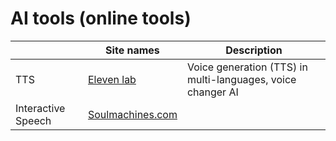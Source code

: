 # AI tools (online tools)

||Site names|Description|
|---|---|---|
|TTS|[Eleven lab](https://elevenlabs.io/)|Voice generation (TTS) in multi-languages, voice changer AI|
|Interactive Speech|[Soulmachines.com](https://www.soulmachines.com/)||
